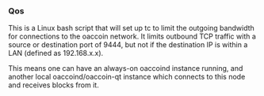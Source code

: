 ### Qos ###

This is a Linux bash script that will set up tc to limit the outgoing bandwidth for connections to the oaccoin network. It limits outbound TCP traffic with a source or destination port of 9444, but not if the destination IP is within a LAN (defined as 192.168.x.x).

This means one can have an always-on oaccoind instance running, and another local oaccoind/oaccoin-qt instance which connects to this node and receives blocks from it.
